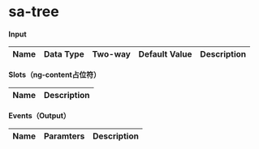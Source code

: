 # sa-tree

**Input**

| Name | Data Type |  Two-way | Default Value | Description |
| --- | --- | --- | --- | --- |

**Slots（ng-content占位符）**

| Name | Description |
| --- | --- |

**Events（Output）**

| Name | Paramters | Description |
| --- | --- | --- |
